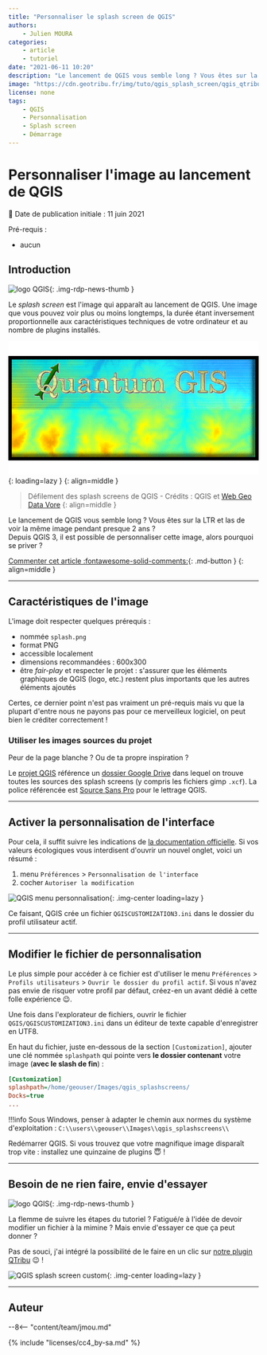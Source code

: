 ```yaml
---
title: "Personnaliser le splash screen de QGIS"
authors:
    - Julien MOURA
categories:
    - article
    - tutoriel
date: "2021-06-11 10:20"
description: "Le lancement de QGIS vous semble long ? Vous êtes sur la LTR et las de voir la même image pendant 2 ans ? Voici comment personnaliser l'image au lancement de QGIS."
image: "https://cdn.geotribu.fr/img/tuto/qgis_splash_screen/qgis_qtribu_splash_screen_custom.png"
license: none
tags:
    - QGIS
    - Personnalisation
    - Splash screen
    - Démarrage
---
```


# Personnaliser l'image au lancement de QGIS

:calendar: Date de publication initiale : 11 juin 2021

Pré-requis :

- aucun

## Introduction

![logo QGIS](https://cdn.geotribu.fr/img/logos-icones/logiciels_librairies/qgis.png){: .img-rdp-news-thumb }

Le *splash screen* est l'image qui apparaît au lancement de QGIS. Une image que vous pouvez voir plus ou moins longtemps, la durée étant inversement proportionnelle aux caractéristiques techniques de votre ordinateur et au nombre de plugins installés.

![splash screens QGIS](https://raw.githubusercontent.com/webgeodatavore/qgis-splash-screens-birthday/master/qgis-splash-screens-no-text.gif "Défilement des splash screens de QGIS - Crédits : QGIS et Web Geo Data Vore"){: loading=lazy }
{: align=middle }
> Défilement des splash screens de QGIS - Crédits : QGIS et [Web Geo Data Vore](https://github.com/webgeodatavore/qgis-splash-screens-birthday)
{: align=middle }

Le lancement de QGIS vous semble long ? Vous êtes sur la LTR et las de voir la même image pendant presque 2 ans ?  
Depuis QGIS 3, il est possible de personnaliser cette image, alors pourquoi se priver ?

[Commenter cet article :fontawesome-solid-comments:](#__comments){: .md-button }
{: align=middle }

----

## Caractéristiques de l'image

L'image doit respecter quelques prérequis :

- nommée `splash.png`
- format PNG
- accessible localement
- dimensions recommandées : 600x300
- être _fair-play_ et respecter le projet : s'assurer que les éléments graphiques de QGIS (logo, etc.) restent plus importants que les autres éléments ajoutés

Certes, ce dernier point n'est pas vraiment un pré-requis mais vu que la plupart d'entre nous ne payons pas pour ce merveilleux logiciel, on peut bien le créditer correctement !

### Utiliser les images sources du projet

Peur de la page blanche ? Ou de ta propre inspiration ?  

Le [projet QGIS](https://github.com/qgis/QGIS/tree/master/images/splash/) référence un [dossier Google Drive](https://drive.google.com/drive/folders/0Bwc-5JFVTnfIMUwyLTU2cjI4MEU?usp=sharing) dans lequel on trouve toutes les sources des splash screens (y compris les fichiers gimp `.xcf`). La police référencée est [Source Sans Pro](https://fonts.google.com/specimen/Source+Sans+Pro?preview.text_type=custom) pour le lettrage QGIS.

----

## Activer la personnalisation de l'interface

Pour cela, il suffit suivre les indications de [la documentation officielle](https://docs.qgis.org/3.16/fr/docs/user_manual/introduction/qgis_configuration.html#customization). Si vos valeurs écologiques vous interdisent d'ouvrir un nouvel onglet, voici un résumé :

1. menu `Préférences` > `Personnalisation de l'interface`
2. cocher `Autoriser la modification`

![QGIS menu personnalisation](https://cdn.geotribu.fr/img/tuto/qgis_splash_screen/qgis_customization_ui_menu.png "QGIS - Menu personnalisation de l'interface"){: .img-center loading=lazy }

Ce faisant, QGIS crée un fichier `QGISCUSTOMIZATION3.ini` dans le dossier du profil utilisateur actif.

----

## Modifier le fichier de personnalisation

Le plus simple pour accéder à ce fichier est d'utiliser le menu `Préférences` > `Profils utilisateurs` > `Ouvrir le dossier du profil actif`. Si vous n'avez pas envie de risquer votre profil par défaut, créez-en un avant dédié à cette folle expérience :wink:.

Une fois dans l'explorateur de fichiers, ouvrir le fichier `QGIS/QGISCUSTOMIZATION3.ini` dans un éditeur de texte capable d'enregistrer en UTF8.

En haut du fichier, juste en-dessous de la section `[Customization]`, ajouter une clé nommée `splashpath` qui pointe vers **le dossier contenant** votre image (**avec le slash de fin**) :

```ini hl_lines="2"
[Customization]
splashpath=/home/geouser/Images/qgis_splashscreens/
Docks=true
...
```

!!!info
    Sous Windows, penser à adapter le chemin aux normes du système d'exploitation : `C:\\users\\geouser\\Images\\qgis_splashscreens\\`

Redémarrer QGIS. Si vous trouvez que votre magnifique image disparaît trop vite : installez une quinzaine de plugins :innocent: !

----

## Besoin de ne rien faire, envie d'essayer

![logo QGIS](https://cdn.geotribu.fr/img/geogames/globe_jeu_video_manette_200x200.png){: .img-rdp-news-thumb }

La flemme de suivre les étapes du tutoriel ? Fatigué/e à l'idée de devoir modifier un fichier à la mimine ?  Mais envie d'essayer ce que ça peut donner ?

Pas de souci, j'ai intégré la possibilité de le faire en un clic sur [notre plugin QTribu](https://geotribu.github.io/qtribu/installation.html) :wink: !

![QGIS splash screen custom](https://cdn.geotribu.fr/img/tuto/qgis_splash_screen/qgis_qtribu_splash_screen_custom.png "QGIS splash screen custom"){: .img-center loading=lazy }

----

## Auteur

--8<-- "content/team/jmou.md"

{% include "licenses/cc4_by-sa.md" %}
